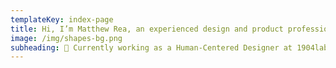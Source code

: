 ```yaml
---
templateKey: index-page
title: Hi, I’m Matthew Rea, an experienced design and product professional living and working in St. Louis.
image: /img/shapes-bg.png
subheading: 🙌 Currently working as a Human-Centered Designer at 1904labs
---
```

